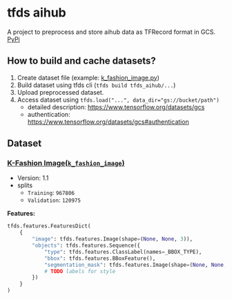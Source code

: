 # tfds aihub

A project to preprocess and store aihub data as TFRecord format in GCS. [PyPi](https://pypi.org/project/tfds-aihub/)

## How to build and cache datasets?

1. Create dataset file (example: [k_fashion_image.py](./tfds_aihub/k_fashion_image/k_fashion_image.py))
2. Build dataset using tfds cli (`tfds build tfds_aihub/...`)
3. Upload preprocessed dataset.
4. Access dataset using `tfds.load("...", data_dir="gs://bucket/path")`
   - detailed description: <https://www.tensorflow.org/datasets/gcs>
   - authentication: <https://www.tensorflow.org/datasets/gcs#authentication>

## Dataset

### [K-Fashion Image(`k_fashion_image`)](https://aihub.or.kr/aidata/7988/download)

- Version: 1.1
- splits
  - `Training`: `967806`
  - `Validation`: `120975`

**Features:**

```python
tfds.features.FeaturesDict(
    {
        "image": tfds.features.Image(shape=(None, None, 3)),
        "objects": tfds.features.Sequence({
            "type": tfds.features.ClassLabel(names=_BBOX_TYPE),
            "bbox": tfds.features.BBoxFeature(),
            "segmentation_mask": tfds.features.Image(shape=(None, None, 1)),
            # TODO labels for style
        })
    }
)
```
